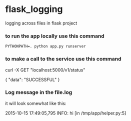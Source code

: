 # flask_logging
logging across files in flask project

### to run the app locally use this command 

    PYTHONPATH=. python app.py runserver


### to make a call to the service use this command

  curl -X GET "localhost:5000/v1/status"

  {
    "data": "SUCCESSFUL"
  }
  
### Log message in the file.log

it will look somewhat like this:

 2015-10-15 17:49:05,795 INFO: hi [in /tmp/app/helper.py:5]
 
